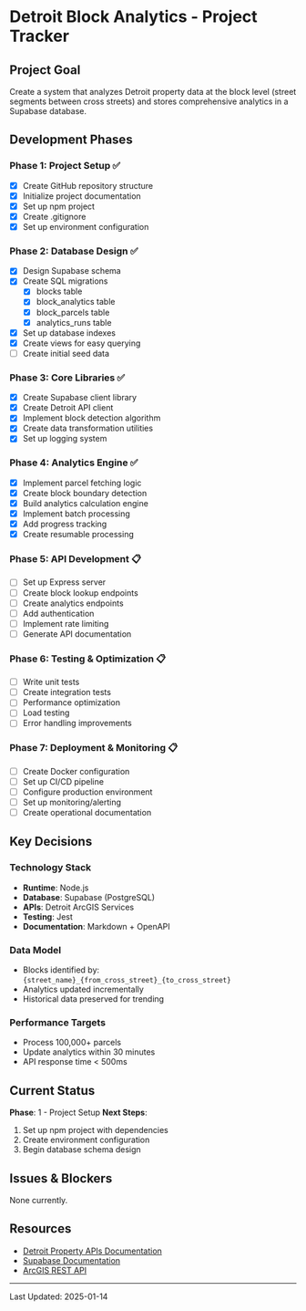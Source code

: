 # Detroit Block Analytics - Project Tracker

## Project Goal
Create a system that analyzes Detroit property data at the block level (street segments between cross streets) and stores comprehensive analytics in a Supabase database.

## Development Phases

### Phase 1: Project Setup ✅
- [x] Create GitHub repository structure
- [x] Initialize project documentation
- [x] Set up npm project
- [x] Create .gitignore
- [x] Set up environment configuration

### Phase 2: Database Design ✅
- [x] Design Supabase schema
- [x] Create SQL migrations
  - [x] blocks table
  - [x] block_analytics table
  - [x] block_parcels table
  - [x] analytics_runs table
- [x] Set up database indexes
- [x] Create views for easy querying
- [ ] Create initial seed data

### Phase 3: Core Libraries ✅
- [x] Create Supabase client library
- [x] Create Detroit API client
- [x] Implement block detection algorithm
- [x] Create data transformation utilities
- [x] Set up logging system

### Phase 4: Analytics Engine ✅
- [x] Implement parcel fetching logic
- [x] Create block boundary detection
- [x] Build analytics calculation engine
- [x] Implement batch processing
- [x] Add progress tracking
- [x] Create resumable processing

### Phase 5: API Development 📋
- [ ] Set up Express server
- [ ] Create block lookup endpoints
- [ ] Create analytics endpoints
- [ ] Add authentication
- [ ] Implement rate limiting
- [ ] Generate API documentation

### Phase 6: Testing & Optimization 📋
- [ ] Write unit tests
- [ ] Create integration tests
- [ ] Performance optimization
- [ ] Load testing
- [ ] Error handling improvements

### Phase 7: Deployment & Monitoring 📋
- [ ] Create Docker configuration
- [ ] Set up CI/CD pipeline
- [ ] Configure production environment
- [ ] Set up monitoring/alerting
- [ ] Create operational documentation

## Key Decisions

### Technology Stack
- **Runtime**: Node.js
- **Database**: Supabase (PostgreSQL)
- **APIs**: Detroit ArcGIS Services
- **Testing**: Jest
- **Documentation**: Markdown + OpenAPI

### Data Model
- Blocks identified by: `{street_name}_{from_cross_street}_{to_cross_street}`
- Analytics updated incrementally
- Historical data preserved for trending

### Performance Targets
- Process 100,000+ parcels
- Update analytics within 30 minutes
- API response time < 500ms

## Current Status

**Phase**: 1 - Project Setup
**Next Steps**: 
1. Set up npm project with dependencies
2. Create environment configuration
3. Begin database schema design

## Issues & Blockers

None currently.

## Resources

- [Detroit Property APIs Documentation](../DETROIT_PROPERTY_APIs.md)
- [Supabase Documentation](https://supabase.io/docs)
- [ArcGIS REST API](https://developers.arcgis.com/rest/)

---

Last Updated: 2025-01-14